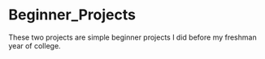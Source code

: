 # Beginner_Projects
These two projects are simple beginner projects I did before my freshman year of college.

